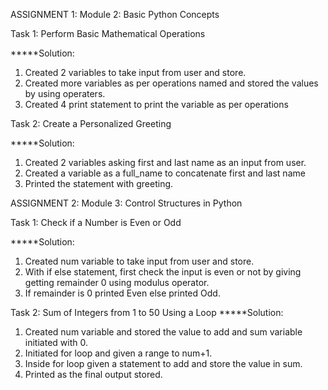ASSIGNMENT 1:
Module 2: Basic Python Concepts
 
Task 1: Perform Basic Mathematical Operations

*****Solution: 
1. Created 2 variables to take input from user and store.
2. Created more variables as per operations named and stored the values by using operaters.
3. Created 4 print statement to print the variable as per operations
 
Task 2: Create a Personalized Greeting

*****Solution:
1. Created 2 variables asking first and last name as an input from user.
2. Created a variable as a full_name to concatenate first and last name
3. Printed the statement with greeting.


ASSIGNMENT 2:
Module 3: Control Structures in Python
 
Task 1: Check if a Number is Even or Odd

*****Solution: 
1. Created num variable to take input from user and store.
2. With if else statement, first check the input is even or not by giving getting remainder 0 using modulus operator.
3. If remainder is 0 printed Even else printed Odd.

Task 2: Sum of Integers from 1 to 50 Using a Loop
*****Solution:
1. Created num variable and stored the value to add and sum variable initiated with 0.
2. Initiated for loop and given a range to num+1.
3. Inside for loop given a statement to add and store the value in sum.
4. Printed as the final output stored.
